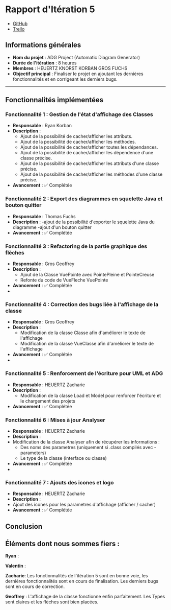 # Rapport d'Itération 5

- [GitHub](https://github.com/Valentxn7/adg_project)
- [Trello](https://trello.com/b/qoNw8Geq/sae-301-adgproject)
## Informations générales

- **Nom du projet** : ADG Project (Automatic Diagram Generator)
- **Durée de l'itération** : 8 heures
- **Membres** : HEUERTZ KNORST KORBAN GROS FUCHS
- **Objectif principal** : Finaliser le projet en ajoutant les dernières fonctionnalités et en corrigeant les derniers bugs.

---
## Fonctionnalités implémentées

### Fonctionnalité 1 : Gestion de l'état d'affichage des Classes
- **Responsable** : Ryan Korban
- **Description** :
  - Ajout de la possibilité de cacher/afficher les attributs.
  - Ajout de la possibilité de cacher/afficher les méthodes.
  - Ajout de la possibilité de cacher/afficher toutes les dépendances.
  - Ajout de la possibilité de cacher/afficher les dépendence d'une classe précise.
  - Ajout de la possibilité de cacher/afficher les attributs d'une classe précise.
  - Ajout de la possibilité de cacher/afficher les méthodes d'une classe précise.
- **Avancement** : ✅ Complétée


### Fonctionnalité 2 : Export des diagrammes en squelette Java et bouton quitter
- **Responsable** : Thomas Fuchs
- **Description** :
  -ajout de la possibilité d'exporter le squelette Java du diagramme
  -ajout d'un bouton quitter 
- **Avancement** : ✅ Complétée

### Fonctionnalité 3 : Refactoring de la partie graphique des flèches
- **Responsable** : Gros Geoffrey
- **Description** :
  - Ajout de la Classe VuePointe avec PointePleine et PointeCreuse
  - Refonte du code de VueFleche VuePointe
- **Avancement** : ✅ Complétée
- 
### Fonctionnalité 4 : Correction des bugs liée à l'affichage de la classe
- **Responsable** : Gros Geoffrey
- **Description** :
  - Modification de la classe Classe afin d'améliorer le texte de l'affichage
  - Modification de la classe VueClasse afin d'améliorer le texte de l'affichage
- **Avancement** : ✅ Complétée
- 
### Fonctionnalité 5 : Renforcement de l'écriture pour UML et ADG
- **Responsable** : HEUERTZ Zacharie
- **Description** :
  - Modification de la classe Load et Model pour renforcer l'écriture et le chargement des projets
- **Avancement** : ✅ Complétée

### Fonctionnalité 6 : Mises à jour Analyser
- **Responsable** : HEUERTZ Zacharie
- **Description** :
- Modification de la classe Analyser afin de récupérer les informations :
  - Des noms des parametres (uniquement si .class compilés avec -parameters)
  - Le type de la classe (interface ou classe)
- **Avancement** : ✅ Complétée
- 
### Fonctionnalité 7 : Ajouts des icones et logo
- **Responsable** : HEUERTZ Zacharie
- **Description** :
- Ajout des icones pour les parametres d'affichage (afficher / cacher)
- **Avancement** : ✅ Complétée

## Conclusion


  
## Éléments dont nous sommes fiers :

**Ryan** :

**Valentin** :

**Zacharie**:
Les fonctionnalités de l'itération 5 sont en bonne voie, les dernières fonctionnalités sont en cours de finalisation. Les derniers bugs sont en cours de correction.

**Geoffrey** : L'affichage de la classe fonctionne enfin parfaitement. Les Types sont claires et les flèches sont bien placées.
